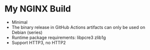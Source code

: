 # My NGINX Build

* Minimal
* The binary release in GitHub Actions artifacts can only be used on Debian (series)
* Runtime package requirements: libpcre3 zlib1g
* Support HTTP3, no HTTP2
